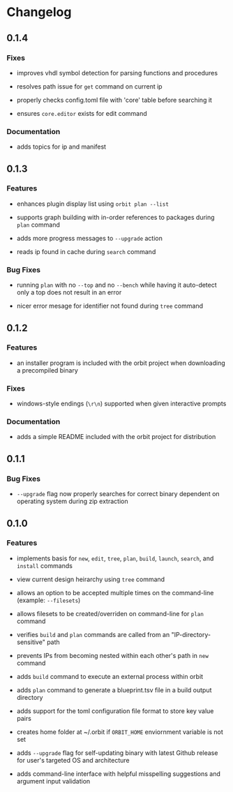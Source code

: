 <!--
This changelog follows a very particular format. 

Only the title 'changelog' may begin with 1 pound symbol '#'. 

Every version partition must begin with 2 pound symbols '##'. 

Any section under a version must begin wtih 3 pound symbols '###'. 

This is important for the auto-changelog extraction occuring during the CI/CD 
pipeline to list only the current verion's changes with every release. 
-->

# Changelog

## 0.1.4

### Fixes

- improves vhdl symbol detection for parsing functions and procedures 

- resolves path issue for `get` command on current ip

- properly checks config.toml file with 'core' table before searching it

- ensures `core.editor` exists for edit command

### Documentation

- adds topics for ip and manifest

## 0.1.3

### Features

- enhances plugin display list using `orbit plan --list`

- supports graph building with in-order references to packages during `plan` command

- adds more progress messages to `--upgrade` action

- reads ip found in cache during `search` command

### Bug Fixes

- running `plan` with no `--top` and no `--bench` while having it auto-detect only a top does not result in an error

- nicer error mesage for identifier not found during `tree` command

## 0.1.2

### Features

- an installer program is included with the orbit project when downloading a precompiled binary

### Fixes

- windows-style endings (`\r\n`) supported when given interactive prompts

### Documentation

- adds a simple README included with the orbit project for distribution

## 0.1.1

### Bug Fixes

- `--upgrade` flag now properly searches for correct binary dependent on operating system during zip extraction

## 0.1.0

### Features

- implements basis for `new`, `edit`, `tree`, `plan`, `build`, `launch`, `search`, and `install` commands

- view current design heirarchy using `tree` command

- allows an option to be accepted multiple times on the command-line (example: `--filesets`)

- allows filesets to be created/overriden on command-line for `plan` command

- verifies `build` and `plan` commands are called from an "IP-directory-sensitive" path

- prevents IPs from becoming nested within each other's path in `new` command

- adds `build` command to execute an external process within orbit

- adds `plan` command to generate a blueprint.tsv file in a build output directory

- adds support for the toml configuration file format to store key value pairs

- creates home folder at ~/.orbit if `ORBIT_HOME` enviornment variable is not set

- adds `--upgrade` flag for self-updating binary with latest Github release for user's targeted OS and architecture

- adds command-line interface with helpful misspelling suggestions and argument input validation